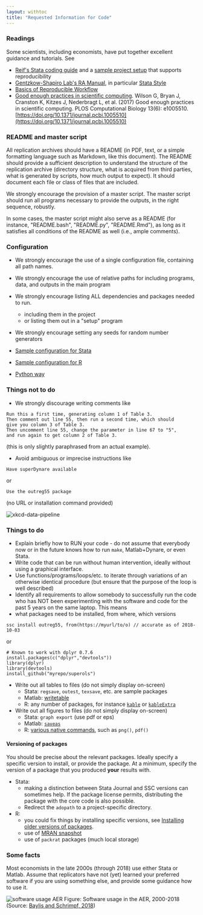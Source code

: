 ```yaml
---
layout: withtoc
title: "Requested Information for Code"
---
```


### Readings
Some scientists, including economists, have put together excellent guidance and tutorials. See

- [Reif's Stata coding guide](https://reifjulian.github.io/guide/) and a [sample project setup](https://github.com/reifjulian/my-project) that supports reproducibility 
- [Gentzkow-Shapiro Lab's RA Manual](https://github.com/gslab-econ/ra-manual/wiki/Getting-Started), in particular [Stata Style](https://github.com/gslab-econ/ra-manual/wiki/Stata)
- [Basics of Reproducible Workflow](https://www.practicereproducibleresearch.org/core-chapters/3-basic.html)
- [Good enough practices in scientific computing](https://doi.org/10.1371/journal.pcbi.1005510 "Good enough practices in scientific computing."). Wilson G, Bryan J, Cranston K, Kitzes J, Nederbragt L, et al. (2017) Good enough practices in scientific computing. PLOS Computational Biology 13(6): e1005510. [https://doi.org/10.1371/journal.pcbi.1005510](https://doi.org/10.1371/journal.pcbi.1005510)

### README and master script

All replication archives should have a README (in PDF, text, or a simple formatting language such as Markdown, like this document). The README should provide a sufficient description to understand the structure of the replication archive (directory structure, what is acquired from third parties, what is generated by scripts, how much output to expect). It should document each file or class of files that are included.

We strongly encourage the provision of a master script. The master script should run all programs necessary to provide the outputs, in the right sequence, robustly.

In some cases, the master script might also serve as a README (for instance, "README.bash", "README.py", "README.Rmd"), as long as it satisfies all conditions of the README as well (i.e., ample comments).

### Configuration

- We strongly encourage the use of a single configuration file, containing all path names. 
- We strongly encourage the use of relative paths for including programs, data, and outputs in the main program
- We strongly encourage listing ALL dependencies and packages needed to run. 
  - including them in the project
  - or listing them out in a "setup" program
- We strongly encourage setting any seeds for random number generators

- [Sample configuration for Stata](samples/sample-stata-configuration.md)
- [Sample configuration for R](samples/sample-R-configuration.md)
- [Python way](samples/sample-python-configuration.md)



### Things not to do

-  We strongly discourage writing comments like
```
Run this a first time, generating column 1 of Table 3.
Then comment out line 55, then run a second time, which should
give you column 3 of Table 3.
Then uncomment line 55, change the parameter in line 67 to "5",
and run again to get column 2 of Table 3.
```
(this is only slightly paraphrased from an actual example).
-  Avoid ambiguous or imprecise instructions  like
```
Have superDynare available
```
or
```
Use the outreg55 package
```
(no URL or installation command provided)

![xkcd-data-pipeline](https://imgs.xkcd.com/comics/data_pipeline.png)


### Things to do
- Explain briefly how to RUN your code - do not assume that everybody now or in the future knows how to run `make`, Matlab+Dynare, or even Stata.
-  Write code that can be run without human intervention, ideally without using a graphical interface.
-  Use functions/programs/loops/etc. to iterate through variations of an otherwise identical procedure (but ensure that the purpose of the loop is well described)
-  Identify all requirements to allow somebody to successfully run the code who has NOT been experimenting with the software and code for the past 5 years on the same laptop. This means
  -  what packages need to be installed, from where, which versions
  ```{stata}
  ssc install outreg55, from(https://myurl/to/o) // accurate as of 2018-10-03
  ```
  or
  ```{r}
  # Known to work with dplyr 0.7.6
  install.packages(c("dplyr","devtools"))
  library(dplyr)
  library(devtools)
  install_github("myrepo/superols")
  ```
- Write out all tables to files (do not simply display on-screen)
  - Stata: `regsave`, `outest`, `texsave`, etc. are sample packages 
  - Matlab: [writetable](https://www.mathworks.com/help/matlab/ref/writetable.html) 
  - R: any number of packages, for instance [`kable`](https://www.rdocumentation.org/packages/knitr/versions/1.28/topics/kable) or [`kableExtra`](https://cran.r-project.org/web/packages/kableExtra/vignettes/awesome_table_in_html.html)
- Write out all figures to files (do not simply display on-screen)
  - Stata: `graph export` (use pdf or eps)
  - Matlab: [`saveas`](https://www.mathworks.com/help/matlab/ref/saveas.html)
  - R: [various native commands](https://www.dummies.com/programming/r/how-to-save-graphics-to-an-image-file-in-r/), such as `png()`, `pdf()`

#### Versioning of packages

You should be precise about the relevant packages. Ideally specify a specific version to install, or provide the package. At a minimum, specify the version of a package that you produced **your** results with.

- Stata: 
  -  making a distinction between Stata Journal and SSC versions can sometimes help. If the package license permits, distributing the package with the core code is also possible.
  - Redirect the `adopath` to a project-specific directory.
- R:
  - you could fix things by installing specific versions, see [Installing older versions of packages](https://support.rstudio.com/hc/en-us/articles/219949047-Installing-older-versions-of-packages).
  - use of [MRAN snapshot](https://mran.microsoft.com/documents/rro/reproducibility)
  - use of `packrat` packages (much local storage)


### Some facts
Most economists in the late 2000s (through 2018) use either Stata or Matlab. Assume that replicators have not (yet) learned your preferred software if you are using something else, and provide some guidance how to use it.

![software usage AER](https://raw.githubusercontent.com/pbaylis/econ-program-usage-data/master/aer_programs_by_year.png)
Figure: Software usage in the AER, 2000-2018 (Source: [Baylis and Schrimpf, 2018](http://doi.org/10.5281/zenodo.1453556))


